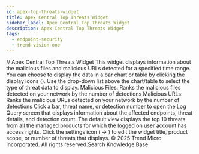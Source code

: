 ```yaml
---
id: apex-top-threats-widget
title: Apex Central Top Threats Widget
sidebar_label: Apex Central Top Threats Widget
description: Apex Central Top Threats Widget
tags:
  - endpoint-security
  - trend-vision-one
---
```


/*<![CDATA[*/ $('#title').html($('meta[name=map-description]').attr('content')); /*]]>*/ Apex Central Top Threats Widget This widget displays information about the malicious files and malicious URLs detected for a specified time range. You can choose to display the data in a bar chart or table by clicking the display icons (). Use the drop-down list above the chart/table to select the type of threat data to display. Malicious Files: Ranks the malicious files detected on your network by the number of detections Malicious URLs: Ranks the malicious URLs detected on your network by the number of detections Click a bar, threat name, or detection number to open the Log Query screen that displays information about the affected endpoints, threat details, and detection count. The default view displays the top 10 threats from all the managed products for which the logged on user account has access rights. Click the settings icon ( → ) to edit the widget title, product scope, or number of threats that displays. © 2025 Trend Micro Incorporated. All rights reserved.Search Knowledge Base